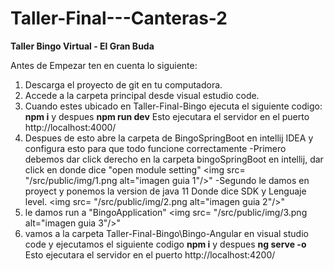 # Taller-Final---Canteras-2
**Taller Bingo Virtual - El Gran Buda**

Antes de Empezar ten en cuenta lo siguiente:
1) Descarga el proyecto de git en tu computadora.
2) Accede a la carpeta principal desde visual estudio code.
3) Cuando estes ubicado en Taller-Final-Bingo ejecuta el siguiente codigo: **npm i** y despues **npm run dev** Esto ejecutara el servidor en el puerto http://localhost:4000/
4) Despues de esto abre la carpeta de BingoSpringBoot en intellij IDEA y configura esto para que todo funcione correctamente
   -Primero debemos dar click derecho en la carpeta bingoSpringBoot en intellij, dar click en donde dice "open module setting"
   <img src= "/src/public/img/1.png alt="imagen guia 1"/>"
   -Segundo le damos en proyect y ponemos la version de java 11 Donde dice SDK y Lenguaje level.
   <img src= "/src/public/img/2.png alt="imagen guia 2"/>"
5) le damos run a "BingoApplication" 
   <img src= "/src/public/img/3.png alt="imagen guia 3"/>"
6) vamos a la carpeta Taller-Final-Bingo\Bingo-Angular en visual studio code y ejecutamos el siguiente codigo **npm i** y despues **ng serve -o** Esto ejecutara el servidor en el puerto http://localhost:4200/
